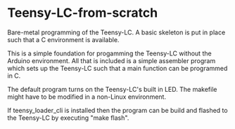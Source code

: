 # Teensy-LC-from-scratch
Bare-metal programming of the Teensy-LC. A basic skeleton is put in place such that a C environment is available.

This is a simple foundation for progamming the Teensy-LC without the Arduino environment. All that is included is a simple assembler program which sets up the Teensy-LC such that a main function can be programmed in C.

The default program turns on the Teensy-LC's built in LED. The makefile might have to be modified in a non-Linux environment.

If teensy_loader_cli is installed then the program can be build and flashed to the Teensy-LC by executing "make flash".
